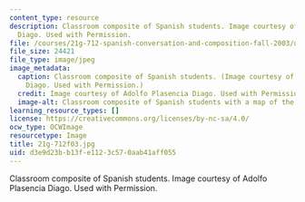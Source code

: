 ```yaml
---
content_type: resource
description: Classroom composite of Spanish students. Image courtesy of Adolfo Plasencia
  Diago. Used with Permission.
file: /courses/21g-712-spanish-conversation-and-composition-fall-2003/d3e9d23bb13fe1123c570aab41aff055_21g-712f03.jpg
file_size: 24421
file_type: image/jpeg
image_metadata:
  caption: Classroom composite of Spanish students. (Image courtesy of Adolfo Plasencia
    Diago. Used with Permission.)
  credit: Image courtesy of Adolfo Plasencia Diago. Used with Permission.
  image-alt: Classroom composite of Spanish students with a map of the world.
learning_resource_types: []
license: https://creativecommons.org/licenses/by-nc-sa/4.0/
ocw_type: OCWImage
resourcetype: Image
title: 21g-712f03.jpg
uid: d3e9d23b-b13f-e112-3c57-0aab41aff055
---
```

Classroom composite of Spanish students. Image courtesy of Adolfo Plasencia Diago. Used with Permission.